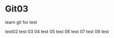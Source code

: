 # Git03

learn git for test


test02
test 03
04 test
05 test
06 test
07 test
08 test







































































































































